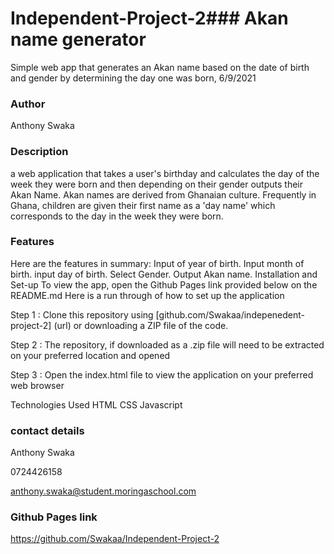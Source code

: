 # Independent-Project-2### Akan name generator

Simple web app that generates an Akan name based on the date of birth and gender by determining the day one was born, 6/9/2021

### Author

Anthony Swaka

### Description

a web application that takes a user's birthday and calculates the day of the week they were born and then depending on their gender outputs their Akan Name.
Akan names are derived from Ghanaian culture. Frequently in Ghana, children are given their first name as a 'day name' which corresponds to the day in the week they were born.

### Features

Here are the features in summary:
Input of year of birth.
Input month of birth.
input day of birth.
Select Gender.
Output Akan name.
Installation and Set-up
To view the app, open the Github Pages link provided below on the README.md
Here is a run through of how to set up the application

Step 1 : Clone this repository using [github.com/Swakaa/indepenedent-project-2] (url) or downloading a ZIP file of the code.

Step 2 : The repository, if downloaded as a .zip file will need to be extracted on your preferred location and opened

Step 3 : Open the index.html file to view the application on your preferred web browser

Technologies Used
HTML
CSS
Javascript

### contact details

Anthony Swaka

0724426158

anthony.swaka@student.moringaschool.com

### Github Pages link

https://github.com/Swakaa/Independent-Project-2
